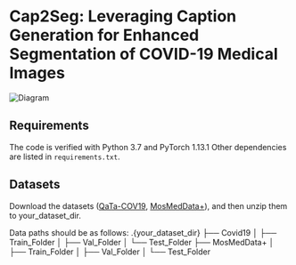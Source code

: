 # Cap2Seg: Leveraging Caption Generation for Enhanced Segmentation of COVID-19 Medical Images

![Diagram](path-to-image)

## Requirements

The code is verified with Python 3.7 and PyTorch 1.13.1 Other dependencies are listed in `requirements.txt`.

## Datasets
Download the datasets ([QaTa-COV19](https://www.kaggle.com/datasets/maedemaftouni/covid19-ct-scan-lesion-segmentation-dataset), [MosMedData+](https://www.kaggle.com/datasets/maedemaftouni/covid19-ct-scan-lesion-segmentation-dataset)), and then unzip them to your_dataset_dir.


Data paths should be as follows:
.{your_dataset_dir}
├── Covid19
│   ├── Train_Folder
│   ├── Val_Folder
│   └── Test_Folder
├── MosMedData+
│   ├── Train_Folder
│   ├── Val_Folder
│   └── Test_Folder
